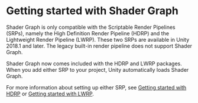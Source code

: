 # Getting started with Shader Graph

Shader Graph is only compatible with the Scriptable Render Pipelines (SRPs), namely the High Definition Render Pipeline (HDRP) and the Lightweight Render Pipeline (LWRP). These two SRPs are available in Unity 2018.1 and later. The legacy built-in render pipeline does not support Shader Graph.

Shader Graph now comes included with the HDRP and LWRP packages. When you add either SRP to your project, Unity automatically loads Shader Graph.

For more information about setting up either SRP, see [Getting started with HDRP](https://docs.unity3d.com/Packages/com.unity.render-pipelines.high-definition@latest/index.html?subfolder=/manual/Getting-started-with-HDRP.html) or [Getting started with LWRP](https://docs.unity3d.com/Packages/com.unity.render-pipelines.lightweight@latest/index.html?subfolder=/manual/getting-started-with-lwrp.html).